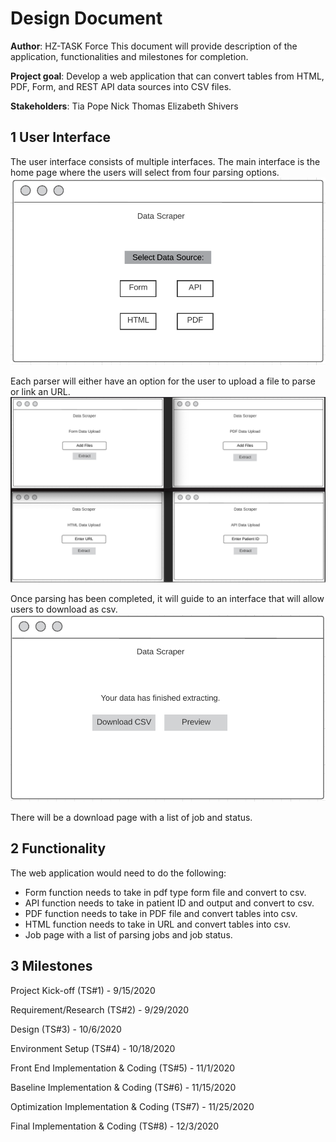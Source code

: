 # Design Document

**Author**: HZ-TASK Force
This document will provide description of the application, functionalities and milestones for completion.

**Project goal**: Develop a web application that can convert tables from HTML, PDF, Form, and REST API data sources into CSV files. 

**Stakeholders**:
Tia Pope
Nick Thomas
Elizabeth Shivers
## 1 User Interface
The user interface consists of multiple interfaces. The main interface is the home page where the users will select from four parsing options. 
![](./UI_1.png)

Each parser will either have an option for the user to upload a file to parse or link an URL.
![](./UI_2.png)

Once parsing has been completed, it will guide to an interface that will allow users to download as csv.
![](./UI_3.png)

There will be a download page with a list of job and status.


## 2 Functionality

The web application would need to do the following:

- Form function needs to take in pdf type form file and convert to csv.
- API function needs to take in patient ID and output and convert to csv.
- PDF function needs to take in PDF file and convert tables into csv.
- HTML function needs to take in URL and convert tables into csv.
- Job page with a list of parsing jobs and job status.

## 3 Milestones

Project Kick-off (TS#1) - 9/15/2020

Requirement/Research (TS#2) - 9/29/2020

Design (TS#3) - 10/6/2020

Environment Setup (TS#4) - 10/18/2020

Front End Implementation & Coding (TS#5) - 11/1/2020

Baseline Implementation & Coding (TS#6) - 11/15/2020

Optimization Implementation & Coding (TS#7) - 11/25/2020

Final Implementation & Coding (TS#8) - 12/3/2020
